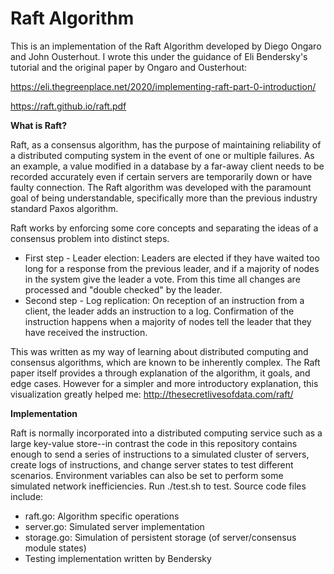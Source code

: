 # Raft Algorithm

This is an implementation of the Raft Algorithm developed by Diego Ongaro and John Ousterhout. I wrote this under the guidance of Eli Bendersky's tutorial and the original paper by Ongaro and Ousterhout:

https://eli.thegreenplace.net/2020/implementing-raft-part-0-introduction/

https://raft.github.io/raft.pdf

**What is Raft?**

Raft, as a consensus algorithm, has the purpose of maintaining reliability of a distributed computing system in the event of one or multiple failures. As an example, a value modified in a database by a far-away client needs to be recorded accurately even if certain servers are temporarily down or have faulty connection. The Raft algorithm was developed with the paramount goal of being understandable, specifically more than the previous industry standard Paxos algorithm.

Raft works by enforcing some core concepts and separating the ideas of a consensus problem into distinct steps.
- First step - Leader election: Leaders are elected if they have waited too long for a response from the previous leader, and if a majority of nodes in the system give the leader a vote. From this time all changes are processed and "double checked" by the leader.
- Second step - Log replication: On reception of an instruction from a client, the leader adds an instruction to a log. Confirmation of the instruction happens when a majority of nodes tell the leader that they have received the instruction.

This was written as my way of learning about distributed computing and consensus algorithms, which are known to be inherently complex. The Raft paper itself provides a through explanation of the algorithm, it goals, and edge cases. However for a simpler and more introductory explanation, this visualization greatly helped me:
http://thesecretlivesofdata.com/raft/

**Implementation**

Raft is normally incorporated into a distributed computing service such as a large key-value store--in contrast the code in this repository contains enough to send a series of instructions to a simulated cluster of servers, create logs of instructions, and change server states to test different scenarios. Environment variables can also be set to perform some simulated network inefficiencies.
Run ./test.sh to test. Source code files include:
- raft.go: Algorithm specific operations
- server.go: Simulated server implementation
- storage.go: Simulation of persistent storage (of server/consensus module states)
- Testing implementation written by Bendersky
